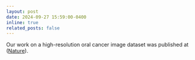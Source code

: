 ```yaml
---
layout: post
date: 2024-09-27 15:59:00-0400
inline: true
related_posts: false
---
```


Our work on a high-resolution oral cancer image dataset was published at ([Nature](https://www.nature.com/articles/s41597-024-03836-6)).
